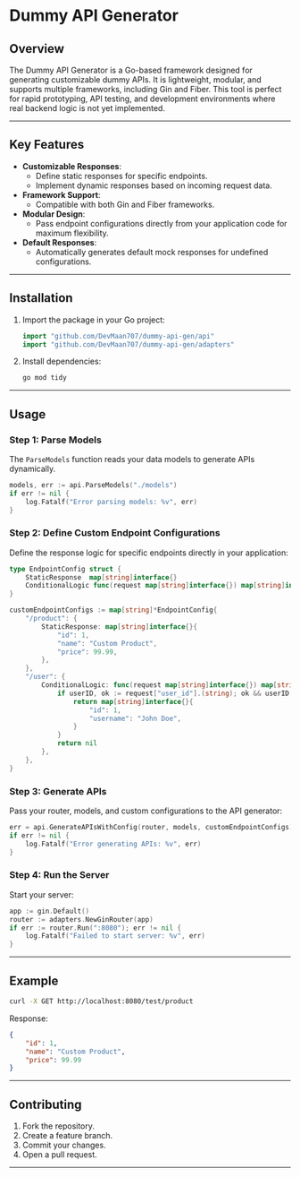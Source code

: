 # Dummy API Generator

## Overview
The Dummy API Generator is a Go-based framework designed for generating customizable dummy APIs. It is lightweight, modular, and supports multiple frameworks, including Gin and Fiber. This tool is perfect for rapid prototyping, API testing, and development environments where real backend logic is not yet implemented.

---

## Key Features
- **Customizable Responses**:
  - Define static responses for specific endpoints.
  - Implement dynamic responses based on incoming request data.
- **Framework Support**:
  - Compatible with both Gin and Fiber frameworks.
- **Modular Design**:
  - Pass endpoint configurations directly from your application code for maximum flexibility.
- **Default Responses**:
  - Automatically generates default mock responses for undefined configurations.

---

## Installation

1. Import the package in your Go project:
   ```go
   import "github.com/DevMaan707/dummy-api-gen/api"
   import "github.com/DevMaan707/dummy-api-gen/adapters"
   ```

3. Install dependencies:
   ```bash
   go mod tidy
   ```

---

## Usage

### Step 1: Parse Models
The `ParseModels` function reads your data models to generate APIs dynamically.

```go
models, err := api.ParseModels("./models")
if err != nil {
    log.Fatalf("Error parsing models: %v", err)
}
```

### Step 2: Define Custom Endpoint Configurations
Define the response logic for specific endpoints directly in your application:

```go
type EndpointConfig struct {
    StaticResponse  map[string]interface{}
    ConditionalLogic func(request map[string]interface{}) map[string]interface{}
}

customEndpointConfigs := map[string]*EndpointConfig{
    "/product": {
        StaticResponse: map[string]interface{}{
            "id": 1,
            "name": "Custom Product",
            "price": 99.99,
        },
    },
    "/user": {
        ConditionalLogic: func(request map[string]interface{}) map[string]interface{} {
            if userID, ok := request["user_id"].(string); ok && userID == "1" {
                return map[string]interface{}{
                    "id": 1,
                    "username": "John Doe",
                }
            }
            return nil
        },
    },
}
```

### Step 3: Generate APIs
Pass your router, models, and custom configurations to the API generator:

```go
err = api.GenerateAPIsWithConfig(router, models, customEndpointConfigs)
if err != nil {
    log.Fatalf("Error generating APIs: %v", err)
}
```

### Step 4: Run the Server
Start your server:

```go
app := gin.Default()
router := adapters.NewGinRouter(app)
if err := router.Run(":8080"); err != nil {
    log.Fatalf("Failed to start server: %v", err)
}
```

---

## Example
```bash
curl -X GET http://localhost:8080/test/product
```
Response:
```json
{
    "id": 1,
    "name": "Custom Product",
    "price": 99.99
}
```

---

## Contributing
1. Fork the repository.
2. Create a feature branch.
3. Commit your changes.
4. Open a pull request.

---

